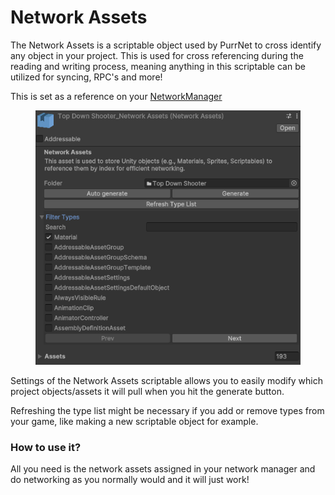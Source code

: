 # Network Assets

The Network Assets is a scriptable object used by PurrNet to cross identify any object in your project. This is used for cross referencing during the reading and writing process, meaning anything in this scriptable can be utilized for syncing, RPC's and more!

This is set as a reference on your [NetworkManager](./)

<figure><img src="../../.gitbook/assets/image.png" alt=""><figcaption></figcaption></figure>

Settings of the Network Assets scriptable allows you to easily modify which project objects/assets it will pull when you hit the generate button.

Refreshing the type list might be necessary if you add or remove types from your game, like making a new scriptable object for example.

### How to use it?

All you need is the network assets assigned in your network manager and do networking as you normally would and it will just work!
